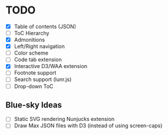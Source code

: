 # TODO

- [X] Table of contents (JSON)
- [ ] ToC Hierarchy
- [X] Admonitions
- [X] Left/Right navigation
- [ ] Color scheme
- [ ] Code tab extension
- [X] Interactive D3/WAA extension
- [ ] Footnote support
- [ ] Search support (lunr.js)
- [ ] Drop-down ToC

## Blue-sky Ideas
- [ ] Static SVG rendering Nunjucks extension
- [ ] Draw Max JSON files with D3 (instead of using screen-caps) 
